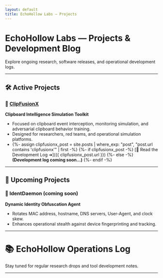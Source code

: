 ```yaml
---
layout: default
title: EchoHollow Labs — Projects
---
```


# EchoHollow Labs — Projects & Development Blog

Explore ongoing research, software releases, and operational development logs.

---

## 🛠️ Active Projects

### 🔗 [ClipFusionX](https://github.com/echohollow/ClipFusionX)

**Clipboard Intelligence Simulation Toolkit**

- Focused on clipboard event interception, monitoring simulation, and adversarial clipboard behavior training.
- Designed for researchers, red teams, and operational simulation platforms.
- {%- assign clipfusionx_post = site.posts | where_exp: "post", "post.url contains 'clipfusionx'" | first -%}
  {%- if clipfusionx_post -%}
  [📝 Read the Development Log ➔]({{ clipfusionx_post.url }})
  {%- else -%}
  **(Development log coming soon...)**
  {%- endif -%}

---

## 🚀 Upcoming Projects

### 🪪 IdentDaemon (coming soon)

**Dynamic Identity Obfuscation Agent**

- Rotates MAC address, hostname, DNS servers, User-Agent, and clock skew.
- Enhances operational stealth against device fingerprinting and tracking.

---

# 📚 EchoHollow Operations Log

Stay tuned for regular research drops and tool development notes.

---
